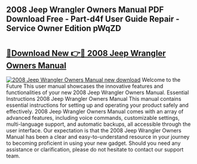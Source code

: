 ## 2008 Jeep Wrangler Owners Manual PDF Download Free - Part-d4f User Guide Repair - Service Owner Edition pWqZD

# <h2><a href="http://bc27768.oget.top/?id=2008+Jeep+Wrangler+Owners+Manual">🔗Download New 👉🔴 2008 Jeep Wrangler Owners Manual</a></h2>

[![2008 Jeep Wrangler Owners Manual new download](https://i.imgur.com/5g1atiW.png)](http://bc27768.oget.top/?id=2008+Jeep+Wrangler+Owners+Manual)
Welcome to the Future This user manual showcases the innovative features and functionalities of your new 2008 Jeep Wrangler Owners Manual. Essential Instructions 2008 Jeep Wrangler Owners Manual This manual contains essential instructions for setting up and operating your product safely and effectively. 2008 Jeep Wrangler Owners Manual comes with an array of advanced features, including voice commands, customizable settings, multi-language support, and automatic backups, all accessible through the user interface. Our expectation is that the 2008 Jeep Wrangler Owners Manual has been a clear and easy-to-understand resource in your journey to becoming proficient in using your new gadget. Should you need any assistance or clarification, please do not hesitate to contact our support team.
